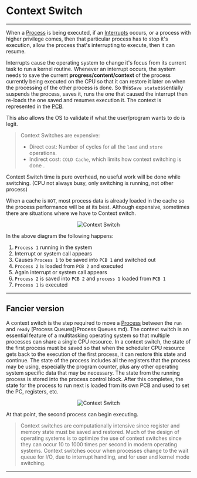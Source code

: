 # Context Switch
<hr>

When a [Process](Process.md) is being executed, if an [Interrupts](Interrupts.md) occurs, or a process with higher privilege comes, then that particular process has to stop it's execution, allow the process that's interrupting to execute, then it can resume. 

Interrupts cause the operating system to change it's focus from its current task to run a kernel routine. Whenever an interrupt occurs, the system needs to save the current **progress/content/context** of the process currently being executed on the CPU so that it can restore it later on when the processing of the other process is done. So this`Save state`essentially suspends the process, saves it, runs the one that caused the interrupt then re-loads the one saved and resumes execution it. The context is represented in the [PCB](PCB.md).

This also allows the OS to validate if what the user/program wants to do is legit.


>Context Switches are expensive:
> - Direct cost: Number of cycles for all the `load` and `store` operations.
> - Indirect cost: `COLD Cache`, which limits how context switching is done .

Context Switch time is pure overhead, no useful work will be done while switching. (CPU not always busy, only switching is running, not other process)

When a cache is `HOT`, most process data is already loaded in the cache so the process performance will be at its best. Although expensive, sometimes there are situations where we have to Context switch.

<p align="center">
	<img src="https://prepinsta.com/wp-content/uploads/2019/01/Context-Switching-in-OS-Operating-System.png" alt="Context Switch">
</p>

In the above diagram the following happens:
1.  `Process 1` running in the system
2.  Interrupt or system call appears
3.  Causes `Process 1` to be saved into `PCB 1` and switched out
4.  `Process 2` is loaded from `PCB 2` and executed
5.  Again interrupt or system call appears
6.  `Process 2` is saved into `PCB 2` and `process 1` loaded from `PCB 1`
7.  `Process 1` is executed

<hr>

## Fancier version
A context switch is the step required to move a [Process](Process.md) between the `run` and `ready` [Process Queues](Process Queues.md). The context switch is an essential feature of a multitasking operating system so that multiple processes can share a single CPU resource. 
In a context switch, the state of the first process must be saved so that when the scheduler CPU resource gets back to the execution of the first process, it can restore this state and continue. The state of the process includes all the registers that the process may be using, especially the program counter, plus any other operating system specific data that may be necessary. 
The state from the running process is stored into the process control block. After this completes, the state for the process to run next is loaded from its own PCB and used to set the PC, registers, etc.

<p align="center">
	<img src="https://i.imgur.com/xhWySmi.png" alt="Context Switch">
</p>

At that point, the second process can begin executing.
>Context switches are computationally intensive since register and memory state must be saved and restored. Much of the design of operating systems is to optimize the use of context switches since they can occur 10 to 1000 times per second in modern operating systems. Context switches occur when processes change to the wait queue for I/O, due to interrupt handling, and for user and kernel mode switching.

<hr>
